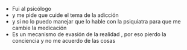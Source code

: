 - Fui al psicólogo 
- y me pide que cuide el tema de la adicción 
- y si no lo puedo manejar que lo hable con la psiquiatra para que me cambie la medicación
- Es un mecanismo de evasión de la realidad , por eso pierdo la conciencia y no me acuerdo de las cosas 